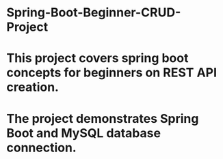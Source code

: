 # Spring-Boot-Beginner-CRUD-Project
# This project covers spring boot concepts for beginners on REST API creation.
# The project demonstrates Spring Boot and MySQL database connection.
